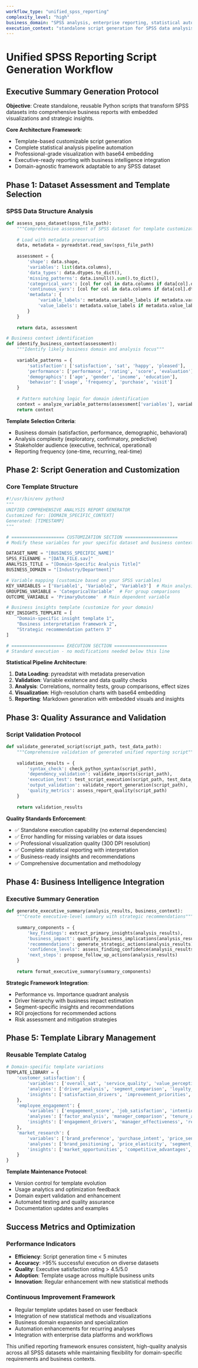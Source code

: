 ```yaml
---
workflow_type: "unified_spss_reporting"
complexity_level: "high"
business_domain: "SPSS analysis, enterprise reporting, statistical automation"
execution_context: "standalone script generation for SPSS data analysis"
---
```


# Unified SPSS Reporting Script Generation Workflow

## Executive Summary Generation Protocol

**Objective**: Create standalone, reusable Python scripts that transform SPSS datasets into comprehensive business reports with embedded visualizations and strategic insights.

**Core Architecture Framework**:
- Template-based customizable script generation
- Complete statistical analysis pipeline automation
- Professional-grade visualization with base64 embedding
- Executive-ready reporting with business intelligence integration
- Domain-agnostic framework adaptable to any SPSS dataset

## Phase 1: Dataset Assessment and Template Selection

### SPSS Data Structure Analysis
```python
def assess_spss_dataset(spss_file_path):
    """Comprehensive assessment of SPSS dataset for template customization"""
    
    # Load with metadata preservation
    data, metadata = pyreadstat.read_sav(spss_file_path)
    
    assessment = {
        'shape': data.shape,
        'variables': list(data.columns),
        'data_types': data.dtypes.to_dict(),
        'missing_patterns': data.isnull().sum().to_dict(),
        'categorical_vars': [col for col in data.columns if data[col].dtype == 'object'],
        'continuous_vars': [col for col in data.columns if data[col].dtype in ['int64', 'float64']],
        'metadata': {
            'variable_labels': metadata.variable_labels if metadata.variable_labels else {},
            'value_labels': metadata.value_labels if metadata.value_labels else {}
        }
    }
    
    return data, assessment

# Business context identification
def identify_business_context(assessment):
    """Identify likely business domain and analysis focus"""
    
    variable_patterns = {
        'satisfaction': ['satisfaction', 'sat', 'happy', 'pleased'],
        'performance': ['performance', 'rating', 'score', 'evaluation'],
        'demographics': ['age', 'gender', 'income', 'education'],
        'behavior': ['usage', 'frequency', 'purchase', 'visit']
    }
    
    # Pattern matching logic for domain identification
    context = analyze_variable_patterns(assessment['variables'], variable_patterns)
    return context
```

**Template Selection Criteria**:
- Business domain (satisfaction, performance, demographic, behavioral)
- Analysis complexity (exploratory, confirmatory, predictive)
- Stakeholder audience (executive, technical, operational)
- Reporting frequency (one-time, recurring, real-time)

## Phase 2: Script Generation and Customization

### Core Template Structure
```python
#!/usr/bin/env python3
"""
UNIFIED COMPREHENSIVE ANALYSIS REPORT GENERATOR
Customized for: [DOMAIN_SPECIFIC_CONTEXT]
Generated: [TIMESTAMP]
"""

# ==================== CUSTOMIZATION SECTION ====================
# Modify these variables for your specific dataset and business context

DATASET_NAME = "[BUSINESS_SPECIFIC_NAME]"
SPSS_FILENAME = "[DATA_FILE.sav]"
ANALYSIS_TITLE = "[Domain-Specific Analysis Title]"
BUSINESS_DOMAIN = "[Industry/Department]"

# Variable mapping (customize based on your SPSS variables)
KEY_VARIABLES = ['Variable1', 'Variable2', 'Variable3']  # Main analysis variables
GROUPING_VARIABLE = 'CategoricalVariable'  # For group comparisons
OUTCOME_VARIABLE = 'PrimaryOutcome'  # Main dependent variable

# Business insights template (customize for your domain)
KEY_INSIGHTS_TEMPLATE = [
    "Domain-specific insight template 1",
    "Business interpretation framework 2", 
    "Strategic recommendation pattern 3"
]

# ==================== EXECUTION SECTION ====================
# Standard execution - no modifications needed below this line
```

**Statistical Pipeline Architecture**:
1. **Data Loading**: pyreadstat with metadata preservation
2. **Validation**: Variable existence and data quality checks
3. **Analysis**: Correlations, normality tests, group comparisons, effect sizes
4. **Visualization**: High-resolution charts with base64 embedding
5. **Reporting**: Markdown generation with embedded visuals and insights

## Phase 3: Quality Assurance and Validation

### Script Validation Protocol
```python
def validate_generated_script(script_path, test_data_path):
    """Comprehensive validation of generated unified reporting script"""
    
    validation_results = {
        'syntax_check': check_python_syntax(script_path),
        'dependency_validation': validate_imports(script_path),
        'execution_test': test_script_execution(script_path, test_data_path),
        'output_validation': validate_report_generation(script_path),
        'quality_metrics': assess_report_quality(script_path)
    }
    
    return validation_results
```

**Quality Standards Enforcement**:
- ✅ Standalone execution capability (no external dependencies)
- ✅ Error handling for missing variables or data issues
- ✅ Professional visualization quality (300 DPI resolution)
- ✅ Complete statistical reporting with interpretation
- ✅ Business-ready insights and recommendations
- ✅ Comprehensive documentation and methodology

## Phase 4: Business Intelligence Integration

### Executive Summary Generation
```python
def generate_executive_summary(analysis_results, business_context):
    """Create executive-level summary with strategic recommendations"""
    
    summary_components = {
        'key_findings': extract_primary_insights(analysis_results),
        'business_impact': quantify_business_implications(analysis_results),
        'recommendations': generate_strategic_actions(analysis_results),
        'confidence_levels': assess_finding_confidence(analysis_results),
        'next_steps': propose_follow_up_actions(analysis_results)
    }
    
    return format_executive_summary(summary_components)
```

**Strategic Framework Integration**:
- Performance vs. Importance quadrant analysis
- Driver hierarchy with business impact estimation
- Segment-specific insights and recommendations
- ROI projections for recommended actions
- Risk assessment and mitigation strategies

## Phase 5: Template Library Management

### Reusable Template Catalog
```python
# Domain-specific template variations
TEMPLATE_LIBRARY = {
    'customer_satisfaction': {
        'variables': ['overall_sat', 'service_quality', 'value_perception'],
        'analyses': ['driver_analysis', 'segment_comparison', 'loyalty_prediction'],
        'insights': ['satisfaction_drivers', 'improvement_priorities', 'retention_risk']
    },
    'employee_engagement': {
        'variables': ['engagement_score', 'job_satisfaction', 'intention_to_stay'],
        'analyses': ['factor_analysis', 'manager_comparison', 'tenure_analysis'],
        'insights': ['engagement_drivers', 'manager_effectiveness', 'retention_strategy']
    },
    'market_research': {
        'variables': ['brand_preference', 'purchase_intent', 'price_sensitivity'],
        'analyses': ['brand_positioning', 'price_elasticity', 'segment_profiling'],
        'insights': ['market_opportunities', 'competitive_advantages', 'pricing_strategy']
    }
}
```

**Template Maintenance Protocol**:
- Version control for template evolution
- Usage analytics and optimization feedback
- Domain expert validation and enhancement
- Automated testing and quality assurance
- Documentation updates and examples

## Success Metrics and Optimization

### Performance Indicators
- **Efficiency**: Script generation time < 5 minutes
- **Accuracy**: >95% successful execution on diverse datasets
- **Quality**: Executive satisfaction rating > 4.5/5.0
- **Adoption**: Template usage across multiple business units
- **Innovation**: Regular enhancement with new statistical methods

### Continuous Improvement Framework
- Regular template updates based on user feedback
- Integration of new statistical methods and visualizations
- Business domain expansion and specialization
- Automation enhancements for recurring analyses
- Integration with enterprise data platforms and workflows

This unified reporting framework ensures consistent, high-quality analysis across all SPSS datasets while maintaining flexibility for domain-specific requirements and business contexts.
